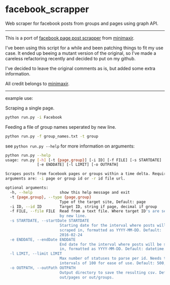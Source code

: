 # facebook_scrapper
Web scraper for facebook posts from groups and pages using graph API.
  
---
This is a port of [facebook page post scrapper](https://github.com/minimaxir/facebook-page-post-scraper) from [minimaxir](https://github.com/minimaxir). 
  
I've been using this script for a while and been patching things to fit my use case. It ended up beeing a mutant version of the original, so I've made a careless refactoring recently and decided to put on my github.

I've decided to leave the original comments as is, but added some extra information.
  
All credit belongs to [minimaxir](https://github.com/minimaxir).

---
example use:

Scraping a single page.
```bash
python run.py -i Facebook
```

Feeding a file of group names seperated by new line.
```bash
python run.py -f group_names.txt -t group
```

see `python run.py --help` for more information on arguments:

```bash
python run.py --help
usage: run.py [-h] [-t {page,group}] [-i ID] [-f FILE] [-s STARTDATE]
              [-e ENDDATE] [-l LIMIT] [-o OUTPATH]

Scrapes posts from facebook pages or groups within a time delta. Required
arguments are: -i page or group id or -r id file url.

optional arguments:
  -h, --help            show this help message and exit
  -t {page,group}, --type {page,group}
                        Type of the target site, Default: page
  -i ID, --id ID        Target ID, string if page, decimal if group
  -f FILE, --file FILE  Read from a text file. Where target ID's are seperated
                        by new line.
  -s STARTDATE, --startDate STARTDATE
                        Starting date for the interval where posts will be
                        scraped in, formatted as YYYY-MM-DD. Default:
                        2016-02-24
  -e ENDDATE, --endDate ENDDATE
                        End date for the interval where posts will be scraped
                        in, formatted as YYYY-MM-DD. Default: datetime.now
  -l LIMIT, --limit LIMIT
                        Max number of statuses to parse per id. Needs to be in
                        intervals of 100 for ease of use. Default: 500,000
  -o OUTPATH, --outPath OUTPATH
                        Output directory to save the resulting csv. Default is
                        out/pages or out/groups.
  ```
